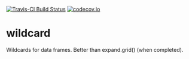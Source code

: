 [![Travis-CI Build Status](https://travis-ci.org/wlandau/wild.svg?branch=master)](https://travis-ci.org/wlandau/wildcard)
[![codecov.io](https://codecov.io/github/wlandau/wild/coverage.svg?branch=master)](https://codecov.io/github/wlandau/wildcard?branch=master)

# wildcard
Wildcards for data frames. Better than expand.grid() (when completed).
